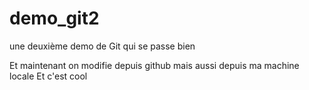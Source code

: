 # demo_git2
une deuxième demo de Git qui se passe bien

Et maintenant on modifie depuis github
mais aussi depuis ma machine locale
Et c'est cool 
